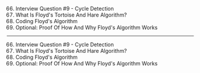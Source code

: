 66. Interview Question #9 - Cycle Detection
67. What Is Floyd's Tortoise And Hare Algorithm?
68. Coding Floyd's Algorithm
69. Optional: Proof Of How And Why Floyd's Algorithm Works

---

66. Interview Question #9 - Cycle Detection
67. What Is Floyd's Tortoise And Hare Algorithm?
68. Coding Floyd's Algorithm
69. Optional: Proof Of How And Why Floyd's Algorithm Works
